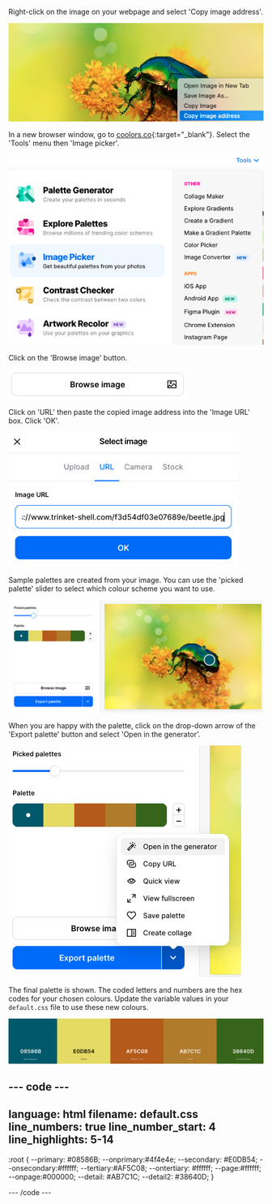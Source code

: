 Right-click on the image on your webpage and select 'Copy image address'.

![The output area in Trinket with a large beetle image. The right-click menu has an option selected to 'Copy image address'.](images/copy-image-address.png)

In a new browser window, go to [coolors.co](https://coolors.co){:target="_blank"}. Select the 'Tools' menu then 'Image picker'.

![The coolors.co website with tolls selected from the top right corner. The 'Image picker' tool is highlighted in the drop-down menu.](images/image-picker-menu.png)

Click on the 'Browse image' button. 

![The browse image button.](images/browse-image-button.png)

Click on 'URL' then paste the copied image address into the 'Image URL' box. Click 'OK'.

![The Select image box with URL selected and the image address for the beetle image copied in.](images/select-image-box.png)

Sample palettes are created from your image. You can use the 'picked palette' slider to select which colour scheme you want to use.

![The picked palette slider is a third of the way across. The image is shown with hotspots showing where the colours have been selected from.](images/generated-image-palettes.png)

When you are happy with the palette, click on the drop-down arrow of the 'Export palette' button and select 'Open in the generator'. 

![The Export palette menu with the top item 'open in the generator' selected.](images/generate-palette-menu.png)

The final palette is shown. The coded letters and numbers are the hex codes for your chosen colours. Update the variable values in your `default.css` file to use these new colours.

![Squares of colour with the hex codes written on them.](images/final-image-palette.png)


--- code ---
---
language: html
filename: default.css
line_numbers: true
line_number_start: 4
line_highlights: 5-14
---

:root {
  --primary: #08586B;
  --onprimary:#4f4e4e;
  --secondary: #E0DB54;
  --onsecondary:#ffffff;
  --tertiary:#AF5C08;
  --ontertiary: #ffffff;
  --page:#ffffff;
  --onpage:#000000;
  --detail: #AB7C1C;
  --detail2: #38640D;
}

--- /code ---
